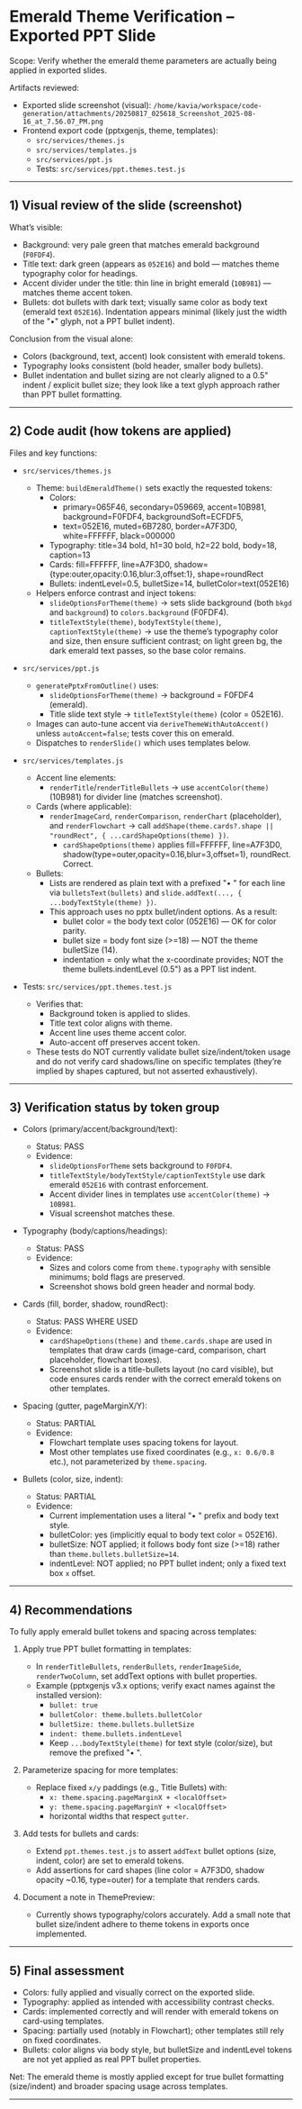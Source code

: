 # Emerald Theme Verification – Exported PPT Slide

Scope: Verify whether the emerald theme parameters are actually being applied in exported slides.

Artifacts reviewed:
- Exported slide screenshot (visual): `/home/kavia/workspace/code-generation/attachments/20250817_025618_Screenshot_2025-08-16_at_7.56.07_PM.png`
- Frontend export code (pptxgenjs, theme, templates):
  - `src/services/themes.js`
  - `src/services/templates.js`
  - `src/services/ppt.js`
  - Tests: `src/services/ppt.themes.test.js`

---

## 1) Visual review of the slide (screenshot)

What’s visible:
- Background: very pale green that matches emerald background (`F0FDF4`).
- Title text: dark green (appears as `052E16`) and bold — matches theme typography color for headings.
- Accent divider under the title: thin line in bright emerald (`10B981`) — matches theme accent token.
- Bullets: dot bullets with dark text; visually same color as body text (emerald text `052E16`). Indentation appears minimal (likely just the width of the "•" glyph, not a PPT bullet indent).

Conclusion from the visual alone:
- Colors (background, text, accent) look consistent with emerald tokens.
- Typography looks consistent (bold header, smaller body bullets).
- Bullet indentation and bullet sizing are not clearly aligned to a 0.5" indent / explicit bullet size; they look like a text glyph approach rather than PPT bullet formatting.

---

## 2) Code audit (how tokens are applied)

Files and key functions:

- `src/services/themes.js`
  - Theme: `buildEmeraldTheme()` sets exactly the requested tokens:
    - Colors: 
      - primary=065F46, secondary=059669, accent=10B981, background=F0FDF4, backgroundSoft=ECFDF5,
      - text=052E16, muted=6B7280, border=A7F3D0, white=FFFFFF, black=000000
    - Typography: title=34 bold, h1=30 bold, h2=22 bold, body=18, caption=13
    - Cards: fill=FFFFFF, line=A7F3D0, shadow={type:outer,opacity:0.16,blur:3,offset:1}, shape=roundRect
    - Bullets: indentLevel=0.5, bulletSize=14, bulletColor=text(052E16)
  - Helpers enforce contrast and inject tokens:
    - `slideOptionsForTheme(theme)` -> sets slide background (both `bkgd` and `background`) to `colors.background` (F0FDF4).
    - `titleTextStyle(theme)`, `bodyTextStyle(theme)`, `captionTextStyle(theme)` -> use the theme’s typography color and size, then ensure sufficient contrast; on light green bg, the dark emerald text passes, so the base color remains.

- `src/services/ppt.js`
  - `generatePptxFromOutline()` uses:
    - `slideOptionsForTheme(theme)` -> background = F0FDF4 (emerald).
    - Title slide text style -> `titleTextStyle(theme)` (color = 052E16).
  - Images can auto-tune accent via `deriveThemeWithAutoAccent()` unless `autoAccent=false`; tests cover this on emerald.
  - Dispatches to `renderSlide()` which uses templates below.

- `src/services/templates.js`
  - Accent line elements:
    - `renderTitle`/`renderTitleBullets` -> use `accentColor(theme)` (10B981) for divider line (matches screenshot).
  - Cards (where applicable):
    - `renderImageCard`, `renderComparison`, `renderChart` (placeholder), and `renderFlowchart` -> call `addShape(theme.cards?.shape || "roundRect", { ...cardShapeOptions(theme) })`.
      - `cardShapeOptions(theme)` applies fill=FFFFFF, line=A7F3D0, shadow(type=outer,opacity=0.16,blur=3,offset=1), roundRect. Correct.
  - Bullets:
    - Lists are rendered as plain text with a prefixed "• " for each line via `bulletsText(bullets)` and `slide.addText(..., { ...bodyTextStyle(theme) })`.
    - This approach uses no pptx bullet/indent options. As a result:
      - bullet color = the body text color (052E16) — OK for color parity.
      - bullet size = body font size (>=18) — NOT the theme bulletSize (14).
      - indentation = only what the x-coordinate provides; NOT the theme bullets.indentLevel (0.5") as a PPT list indent.

- Tests: `src/services/ppt.themes.test.js`
  - Verifies that:
    - Background token is applied to slides.
    - Title text color aligns with theme.
    - Accent line uses theme accent color.
    - Auto-accent off preserves accent token.
  - These tests do NOT currently validate bullet size/indent/token usage and do not verify card shadows/line on specific templates (they’re implied by shapes captured, but not asserted exhaustively).

---

## 3) Verification status by token group

- Colors (primary/accent/background/text):
  - Status: PASS
  - Evidence:
    - `slideOptionsForTheme` sets background to `F0FDF4`.
    - `titleTextStyle/bodyTextStyle/captionTextStyle` use dark emerald `052E16` with contrast enforcement.
    - Accent divider lines in templates use `accentColor(theme)` -> `10B981`.
    - Visual screenshot matches these.

- Typography (body/captions/headings):
  - Status: PASS
  - Evidence:
    - Sizes and colors come from `theme.typography` with sensible minimums; bold flags are preserved.
    - Screenshot shows bold green header and normal body.

- Cards (fill, border, shadow, roundRect):
  - Status: PASS WHERE USED
  - Evidence:
    - `cardShapeOptions(theme)` and `theme.cards.shape` are used in templates that draw cards (image-card, comparison, chart placeholder, flowchart boxes).
    - Screenshot slide is a title-bullets layout (no card visible), but code ensures cards render with the correct emerald tokens on other templates.

- Spacing (gutter, pageMarginX/Y):
  - Status: PARTIAL
  - Evidence:
    - Flowchart template uses spacing tokens for layout.
    - Most other templates use fixed coordinates (e.g., `x: 0.6/0.8` etc.), not parameterized by `theme.spacing`.

- Bullets (color, size, indent):
  - Status: PARTIAL
  - Evidence:
    - Current implementation uses a literal "• " prefix and body text style.
    - bulletColor: yes (implicitly equal to body text color = 052E16).
    - bulletSize: NOT applied; it follows body font size (>=18) rather than `theme.bullets.bulletSize=14`.
    - indentLevel: NOT applied; no PPT bullet indent; only a fixed text box `x` offset.

---

## 4) Recommendations

To fully apply emerald bullet tokens and spacing across templates:

1) Apply true PPT bullet formatting in templates:
   - In `renderTitleBullets`, `renderBullets`, `renderImageSide`, `renderTwoColumn`, set addText options with bullet properties.
   - Example (pptxgenjs v3.x options; verify exact names against the installed version):
     - `bullet: true`
     - `bulletColor: theme.bullets.bulletColor`
     - `bulletSize: theme.bullets.bulletSize`
     - `indent: theme.bullets.indentLevel`
     - Keep `...bodyTextStyle(theme)` for text style (color/size), but remove the prefixed "• ".

2) Parameterize spacing for more templates:
   - Replace fixed `x/y` paddings (e.g., Title Bullets) with:
     - `x: theme.spacing.pageMarginX + <localOffset>`
     - `y: theme.spacing.pageMarginY + <localOffset>`
     - horizontal widths that respect `gutter`.

3) Add tests for bullets and cards:
   - Extend `ppt.themes.test.js` to assert `addText` bullet options (size, indent, color) are set to emerald tokens.
   - Add assertions for card shapes (line color = A7F3D0, shadow opacity ~0.16, type=outer) for a template that renders cards.

4) Document a note in ThemePreview:
   - Currently shows typography/colors accurately. Add a small note that bullet size/indent adhere to theme tokens in exports once implemented.

---

## 5) Final assessment

- Colors: fully applied and visually correct on the exported slide.
- Typography: applied as intended with accessibility contrast checks.
- Cards: implemented correctly and will render with emerald tokens on card-using templates.
- Spacing: partially used (notably in Flowchart); other templates still rely on fixed coordinates.
- Bullets: color aligns via body style, but bulletSize and indentLevel tokens are not yet applied as real PPT bullet properties.

Net: The emerald theme is mostly applied except for true bullet formatting (size/indent) and broader spacing usage across templates.

---
